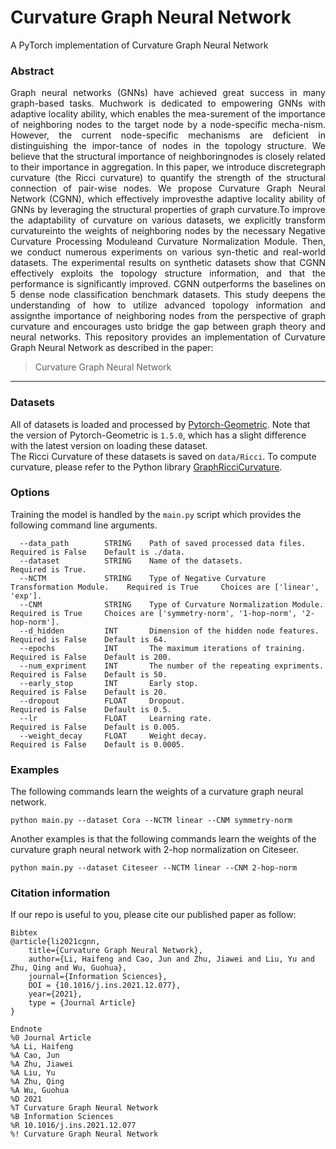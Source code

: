 Curvature Graph Neural Network
==========================================
A PyTorch implementation of Curvature Graph Neural Network
### Abstract
<p align="justify">
Graph neural networks (GNNs) have achieved great success in many graph-based tasks. Muchwork is dedicated to empowering GNNs with adaptive locality ability, which enables the mea-surement of the importance of neighboring nodes to the target node by a node-specific mecha-nism. However, the current node-specific mechanisms are deficient in distinguishing the impor-tance of nodes in the topology structure. We believe that the structural importance of neighboringnodes is closely related to their importance in aggregation. In this paper, we introduce discretegraph curvature (the Ricci curvature) to quantify the strength of the structural connection of pair-wise nodes. We propose Curvature Graph Neural Network (CGNN), which effectively improvesthe adaptive locality ability of GNNs by leveraging the structural properties of graph curvature.To improve the adaptability of curvature on various datasets, we explicitly transform curvatureinto the weights of neighboring nodes by the necessary Negative Curvature Processing Moduleand Curvature Normalization Module. Then, we conduct numerous experiments on various syn-thetic and real-world datasets. The experimental results on synthetic datasets show that CGNN effectively exploits the topology structure information, and that the performance is significantly improved. CGNN outperforms the baselines on 5 dense node classification benchmark datasets. This study deepens the understanding of how to utilize advanced topology information and assignthe importance of neighboring nodes from the perspective of graph curvature and encourages usto bridge the gap between graph theory and neural networks.
This repository provides an implementation of Curvature Graph Neural Network as described in the paper:  

> Curvature Graph Neural Network

---------------------------------------------------

### Datasets
All of datasets is loaded and processed by [Pytorch-Geometric](https://github.com/pyg-team/pytorch_geometric). Note that the version of Pytorch-Geometric is `1.5.0`, which has a slight difference with the latest version on loading these dataset.  
The Ricci Curvature of these datasets is saved on `data/Ricci`. To compute curvature, please refer to the Python library [GraphRicciCurvature](https://github.com/saibalmars/GraphRicciCurvature). 

### Options

Training the model is handled by the `main.py` script which provides the following command line arguments.  

```
  --data_path        STRING    Path of saved processed data files.                  Required is False    Default is ./data.
  --dataset          STRING    Name of the datasets.                                Required is True.
  --NCTM             STRING    Type of Negative Curvature Transformation Module.    Required is True     Choices are ['linear', 'exp'].
  --CNM              STRING    Type of Curvature Normalization Module.              Required is True     Choices are ['symmetry-norm', '1-hop-norm', '2-hop-norm'].
  --d_hidden         INT       Dimension of the hidden node features.               Required is False    Default is 64.
  --epochs           INT       The maximum iterations of training.                  Required is False    Default is 200.
  --num_expriment    INT       The number of the repeating expriments.              Required is False    Default is 50.
  --early_stop       INT       Early stop.                                          Required is False    Default is 20.
  --dropout          FLOAT     Dropout.                                             Required is False    Default is 0.5.
  --lr               FLOAT     Learning rate.                                       Required is False    Default is 0.005.
  --weight_decay     FLOAT     Weight decay.                                        Required is False    Default is 0.0005.
```

### Examples
The following commands learn the weights of a curvature graph neural network.
```commandline
python main.py --dataset Cora --NCTM linear --CNM symmetry-norm
```
Another examples is that the following commands learn the weights of the curvature graph neural network with 2-hop normalization on Citeseer.
```commandline
python main.py --dataset Citeseer --NCTM linear --CNM 2-hop-norm
```
  
### Citation information
If our repo is useful to you, please cite our published paper as follow:
```
Bibtex
@article{li2021cgnn,
    title={Curvature Graph Neural Network},
    author={Li, Haifeng and Cao, Jun and Zhu, Jiawei and Liu, Yu and Zhu, Qing and Wu, Guohua},
    journal={Information Sciences},
    DOI = {10.1016/j.ins.2021.12.077},
    year={2021},
    type = {Journal Article}
}
  
Endnote
%0 Journal Article
%A Li, Haifeng
%A Cao, Jun
%A Zhu, Jiawei
%A Liu, Yu
%A Zhu, Qing
%A Wu, Guohua
%D 2021
%T Curvature Graph Neural Network
%B Information Sciences
%R 10.1016/j.ins.2021.12.077
%! Curvature Graph Neural Network

```
